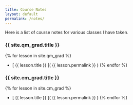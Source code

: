 ```yaml
---
title: Course Notes
layout: default
permalink: /notes/
---
```


Here is a list of course notes for various classes I have taken.

### {{ site.qm_grad.title }}
{% for lesson in site.qm_grad %}
  - [ {{ lesson.title }}  ]( {{ lesson.permalink }} )
{% endfor %}

### {{ site.cm_grad.title }}
{% for lesson in site.cm_grad %}
  - [ {{ lesson.title }}  ]( {{ lesson.permalink }} )
{% endfor %}
